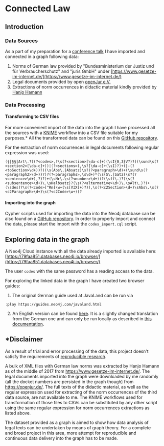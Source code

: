 # Connected Law

## Introduction

### Data Sources

As a part of my preparation for a [conference talk](https://programm.javaland.eu/2018/#/scheduledEvent/549166) I have imported and connected in a graph following data:
1. Norms of German law provided by "Bundesministerium der Justiz und für Verbraucherschutz" and "juris GmbH" under [https://www.gesetze-im-internet.de/](https://www.gesetze-im-internet.de/)
2. Legal documents provided by open [openJur e.V.](https://openjur.de/)
3. Extractions of norm occurrences in didactic material kindly provided by [Hanjo Hamann](https://www.coll.mpg.de/team/page/hanjo_hamann)

### Data Processing

#### Transforming to CSV files

For more convenient import of the data into the graph I have processed all the sources with a [KNIME](https://www.knime.com/) workflow into a CSV file suitable for my purposes.* All the transformed data can be found on this [GitHub repository](https://github.com/IraRe/graph-of-codes-data).

For the extraction of norm occurrences in legal documents following regular expression was used:
```
(§|§§|Art\.?)(?<codes>,?\s(?<section>[\da-c]+)(\sI{0,3}V?)?((\sund\s(?<section2>[\da-c]+))|(?<sections>(,\s?[\da-c]+(\sI)?)+)|-(?<toSection>\d+))?((\s(Abs\.|Absatz)\s?(?<paragraph>\d)+(\sund\s(?<paragraph2>\d+))?)?(?<paragraphs>,\s\d+)*(\s(S\.|Satz)\s?(?<sentence>\d+),?)?)+(\sNr\.\s(?<number>\d+))?(\sff\.)?(\s(?<subsentence>\d+)\.\sHalbsatz)?(\s(?<alternative>\d+)\.\sAlt\.)?)+(\sdes)?\s(?<code>[^Rn]\w+(\s[VIX]+)?)(,\s(?<c2Section>\d+)\sAbs\.\s(?<c2Paragraph>\d+)\s(?<c2Code>\w+))?
```

#### Importing into the graph

Cypher scripts used for importing the data into the Neo4j database can be also found on a [GitHub repository](https://github.com/IraRe/graph-of-codes-data/tree/master/scripts).
In order to properly import and connect the data, please start the import with the `codes_import.cql` script.

## Exploring data in the graph

A Neo4j Cloud instance with all the data already imported is available here: [https://79faa851.databases.neo4j.io/browser/](https://79faa851.databases.neo4j.io/browser/)

The user `codes` with the same password has a reading access to the data.

For exploring the linked data in the graph I have created two browser guides:
1. The original German guide used at JavaLand can be run via 
```
:play https://guides.neo4j.com/javaland.html
```
2. An English version can be found [here](https://github.com/IraRe/graph-of-codes/blob/master/docs/javaland-en.adoc). It is a slightly changed translation from the German one and can only be run locally as described in [this documentation](https://neo4j.com/developer/guide-create-neo4j-browser-guide/).

## *Disclaimer
As a result of trial and error processing of the data, this project doesn't satisfy the requirements of [reproducible research](https://www.coursera.org/learn/reproducible-research). 

A bulk of XML files with German law norms was extracted by Hanjo Hamann as of the middle of 2017 from https://www.gesetze-im-internet.de/. The legal documents imported into the graph were downloaded by me randomly (all the docket numbers are persisted in the graph though) from https://openjur.de/. The full texts of the didactic material, as well as the regular expression used for extracting of the norm occurrences of the third data source, are not available to me. The KNIME workflows used for transformation of those files to CSVs can be substituted by any other script using the same regular expression for norm occurrences extractions as listed above.

The dataset provided as a graph is aimed to show how data analysis of legal texts can be undertaken by means of graph theory. For a complete and broad project in this area, more attempt for reproducible and continuous data delivery into the graph has to be made.
